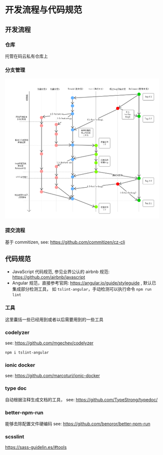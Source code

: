 # 开发流程与代码规范

## 开发流程

### 仓库

托管在码云私有仓库上

### 分支管理

![git 分支管理规范](./img/git-version-ctrl.png)

### 提交流程

基于 commitizen, see: https://github.com/commitizen/cz-cli

## 代码规范

- JavaScript 代码规范, 参见业界公认的 airbnb 规范: https://github.com/airbnb/javascript
- Angular 规范，直接参考官网: https://angular.io/guide/styleguide , 默认已集成部分检测工具， 如 `tslint-angular`，手动检测可以执行命令 `npm run lint`

### 工具

这里囊括一些已经用到或者以后需要用到的一些工具

### codelyzer

see: https://github.com/mgechev/codelyzer

```bash
npm i tslint-angular
```

### ionic docker

see: https://github.com/marcoturi/ionic-docker

### type doc

自动根据注释生成文档的工具， see: https://github.com/TypeStrong/typedoc/

### better-npm-run

能够去除配置文件硬编码
see: https://github.com/benoror/better-npm-run

### scsslint

https://sass-guidelin.es/#tools
